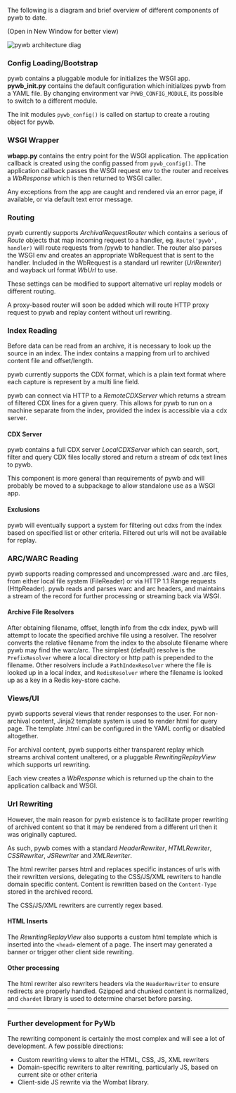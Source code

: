 The following is a diagram and brief overview of different components of pywb to date.

(Open in New Window for better view)

![pywb architecture diag](https://archive.org/~ilya/pywb_arch_diag.png)

### Config Loading/Bootstrap

pywb contains a pluggable module for initializes the WSGI app.
**pywb_init.py** contains the default configuration which initializes pywb from a YAML file.
By changing environment var `PYWB_CONFIG_MODULE`, its possible to switch to a different module.

The init modules `pywb_config()` is called on startup to create a routing object for pywb.

### WSGI Wrapper

**wbapp.py** contains the entry point for the WSGI application. The application callback is created using the config passed from `pywb_config()`. The application callback passes the WSGI request env to the router and receives a *WbResponse* which is then returned to WSGI caller.

Any exceptions from the app are caught and rendered via an error page, if available, or via default text error message.

### Routing

pywb currently supports *ArchivalRequestRouter* which contains a serious of *Route* objects that map incoming request to a handler, eg. `Route('pywb', handler)` will route requests from /pywb to handler.
The router also parses the WSGI env and creates an appropriate WbRequest that is sent to the handler.
Included in the WbRequest is a standard url rewriter (*UrlRewriter*) and wayback url format *WbUrl* to use.

These settings can be modified to support alternative url replay models or different routing.

A proxy-based router will soon be added which will route HTTP proxy request to pywb and replay content without url rewriting.

### Index Reading

Before data can be read from an archive, it is necessary to look up the source in an index.
The index contains a mapping from url to archived content file and offset/length.

pywb currently supports the CDX format, which is a plain text format where each capture is represent by a multi line field.

pywb can connect via HTTP to a *RemoteCDXServer* which returns a stream of filtered CDX lines for a given query. This allows for pywb to run on a machine separate from the index, provided the index is accessible via a cdx server.

#### CDX Server

pywb contains a full CDX server *LocalCDXServer* which can search, sort, filter and query CDX files locally stored and return a stream of cdx text lines to pywb.

This component is more general than requirements of pywb and will probably be moved to a subpackage to allow standalone use as a WSGI app.


#### Exclusions

pywb will eventually support a system for filtering out cdxs from the index based on specified list or other criteria. Filtered out urls will not be available for replay.


### ARC/WARC Reading

pywb supports reading compressed and uncompressed .warc and .arc files, from either local file system (FileReader) or via HTTP 1.1 Range requests (HttpReader).
pywb reads and parses warc and arc headers, and maintains a stream of the record for further processing or streaming back via WSGI.

#### Archive File Resolvers

After obtaining filename, offset, length info from the cdx index, pywb will attempt to locate the specified archive file using a resolver. The resolver converts the relative filename from the index to the absolute filename where pywb may find the warc/arc. The simplest (default) resolve is the `PrefixResolver` where a local directory or http path is prepended to the filename. Other resolvers include a `PathIndexResolver` where the file is looked up in a local index, and `RedisResolver` where the filename is looked up as a key in a Redis key-store cache.

### Views/UI

pywb supports several views that render responses to the user.
For non-archival content, Jinja2 template system is used to render html for query page.
The template .html can be configured in the YAML config or disabled altogether.

For archival content, pywb supports either transparent replay which streams archival content unaltered, or a pluggable *RewritingReplayView* which supports url rewriting.

Each view creates a *WbResponse* which is returned up the chain to the application callback and WSGI.

### Url Rewriting

However, the main reason for pywb existence is to facilitate proper rewriting of archived content so that it may be rendered from a different url then it was originally captured.

As such, pywb comes with a standard *HeaderRewriter*, *HTMLRewriter*, *CSSRewriter*, *JSRewriter* and *XMLRewriter*.

The html rewriter parses html and replaces specific instances of urls with their rewritten versions, delegating to the CSS/JS/XML rewriters to handle domain specific content. Content is rewritten based on the `Content-Type` stored in the archived record.

The CSS/JS/XML rewriters are currently regex based.

#### HTML Inserts

The *RewritingReplayView* also supports a custom html template which is inserted into the `<head>` element of a page. The insert may generated a banner or trigger other client side rewriting.

#### Other processing

The html rewriter also rewriters headers via the `HeaderRewriter` to ensure redirects are properly handled.
Gzipped and chunked content is normalized, and `chardet` library is used to determine charset before parsing.

---

### Further development for PyWb

The rewriting component is certainly the most complex and will see a lot of development. 
A few possible directions:

* Custom rewriting views to alter the HTML, CSS, JS, XML rewriters
* Domain-specific rewriters to alter rewriting, particularly JS, based on current site or other criteria
* Client-side JS rewrite via the Wombat library.